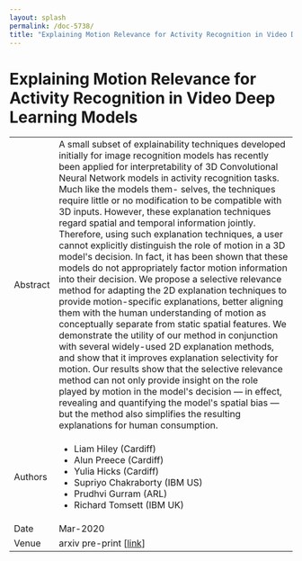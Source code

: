 ```yaml
---
layout: splash
permalink: /doc-5738/
title: "Explaining Motion Relevance for Activity Recognition in Video Deep Learning Models"
---
```


# Explaining Motion Relevance for Activity Recognition in Video Deep Learning Models

<table>
    <tbody>
    <tr>
        <td>Abstract</td>
        <td>A small subset of explainability techniques developed initially for image recognition models has recently been applied for interpretability of 3D Convolutional Neural Network models in activity recognition tasks. Much like the models them- selves, the techniques require little or no modification to be compatible with 3D inputs. However, these explanation techniques regard spatial and temporal information jointly. Therefore, using such explanation techniques, a user cannot explicitly distinguish the role of motion in a 3D model's decision. In fact, it has been shown that these models do not appropriately factor motion information into their decision. We propose a selective relevance method for adapting the 2D explanation techniques to provide motion-specific explanations, better aligning them with the human understanding of motion as conceptually separate from static spatial features. We demonstrate the utility of our method in conjunction with several widely-used 2D explanation methods, and show that it improves explanation selectivity for motion. Our results show that the selective relevance method can not only provide insight on the role played by motion in the model's decision — in effect, revealing and quantifying the model's spatial bias — but the method also simplifies the resulting explanations for human consumption.</td>
    </tr>
    <tr>
        <td>Authors</td>
        <td>
            <ul>
                <li>Liam Hiley (Cardiff)</li>
                <li>Alun Preece (Cardiff)</li>
                <li>Yulia Hicks (Cardiff)</li>
                <li>Supriyo Chakraborty (IBM US)</li>
                <li>Prudhvi Gurram (ARL)</li>
                <li>Richard Tomsett (IBM UK)</li>
            </ul>
        </td>
    </tr>
    <tr>
        <td>Date</td>
        <td>Mar-2020</td>
    </tr>
    <tr>
        <td>Venue</td>
        <td>arxiv pre-print [<a href="https://arxiv.org/pdf/2003.14285.pdf">link</a>]</td>
    </tr>
    </tbody>
</table>

